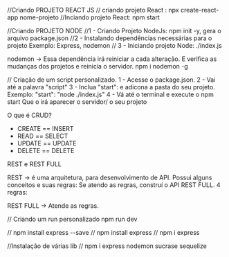 //Criando PROJETO REACT JS
// criando projeto React : npx create-react-app nome-projeto
//Inciando projeto React: npm start


//Criando PROJETO NODE
//1 - Criando Projeto NodeJs: npm init -y, gera o arquivo package.json
//2 - Instalando dependências necessárias para o projeto Exemplo: Express, nodemon
// 3 - Iniciando projeto Node: ./index.js

nodemon -> Essa dependência irá reiniciar a cada alteração. E verifica as mudanças dos projetos e reinicia o servidor.
npm i nodemon -g

// Criação de um script personalizado.
1 - Acesse o package.json.
2 - Vai até a palavra "script"
3 - Inclua "start": e adicona a pasta do seu projeto.
Exemplo: "start": "node ./index.js"
4 -  Vá até o terminal e execute o npm start
  Que o irá aparecer o servidor/ o seu projeto



O que é CRUD?

 - CREATE == INSERT
 - READ == SELECT
 - UPDATE == UPDATE
 - DELETE == DELETE

 REST e REST FULL

REST -> é uma arquitetura, para desenvolvimento de API.
Possui alguns conceitos e suas regras: Se atendo as regras, construí o API REST FULL.
 4 regras:

REST FULL -> Atende as regras.
 



// Criando um run personalizado
npm run dev

// npm install express --save
// npm install express
// npm i express

//Instalação de várias lib
// npm i express nodemon sucrase sequelize
